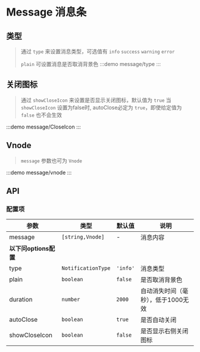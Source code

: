 # Message 消息条

## 类型 
> 通过 `type` 来设置消息类型，可选值有 `info` `success` `warning` `error`
>>
> `plain` 可设置消息是否取消背景色
:::demo message/type
:::

## 关闭图标
> 通过 `showCloseIcon` 来设置是否显示关闭图标，默认值为 `true`
> 当 `showCloseIcon` 设置为false时, autoClose必定为 `true`，即使给定值为 `false` 也不会生效

:::demo message/CloseIcon
:::

## Vnode
> `message` 参数也可为 `Vnode`

:::demo message/vnode
:::

## API

### 配置项

| 参数                  | 类型               | 默认值   | 说明                               |
| --------------------- | ------------------ | -------- | ---------------------------------- |
| message               | `[string,Vnode]`   | -        | 消息内容                           |
| **以下问options配置** |                    |          |                                    |
| type                  | `NotificationType` | `'info'` | 消息类型                           |
| plain                 | `boolean`          | `false`  | 是否取消背景色                     |
| duration              | `number`           | `2000`   | 自动消失时间（毫秒），低于1000无效 |
| autoClose             | `boolean`          | `true`   | 是否自动关闭                       |
| showCloseIcon         | `boolean`          | `false`  | 是否显示右侧关闭图标               |